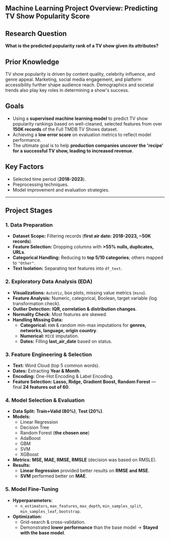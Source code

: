 ## Machine Learning Project Overview: Predicting TV Show Popularity Score  

## Research Question  
**What is the predicted popularity rank of a TV show given its attributes?**  

## Prior Knowledge  
TV show popularity is driven by content quality, celebrity influence, and genre appeal. Marketing, social media engagement, and platform accessibility further shape audience reach. Demographics and societal trends also play key roles in determining a show's success.  

## Goals  
- Using a **supervised machine learning model** to predict TV show popularity rankings based on well-cleaned, selected features from over **150K records** of the 
  Full TMDB TV Shows dataset.  
- Achieving a **low error score** on evaluation metrics to reflect model performance.  
- The ultimate goal is to help **production companies uncover the 'recipe' for a successful TV show, leading to increased revenue**.  

## Key Factors  
- Selected time period (**2018-2023**).  
- Preprocessing techniques.  
- Model improvement and evaluation strategies.  

---

## Project Stages  

### 1. Data Preparation  
- **Dataset Scope:** Filtering records (**first air date: 2018-2023, ~50K records**).  
- **Feature Selection:** Dropping columns with **>55% nulls, duplicates, URLs**.  
- **Categorical Handling:** Reducing to **top 5/10 categories**; others mapped to `"Other"`.  
- **Text Isolation:** Separating text features into `df_text`.  

### 2. Exploratory Data Analysis (EDA)  
- **Visualizations:** `AutoViz`, box plots, missing value metrics (`msno`).  
- **Feature Analysis:** Numeric, categorical, Boolean, target variable (log transformation check).  
- **Outlier Detection:** **IQR, correlation & distribution changes**.  
- **Normality Check:** Most features are skewed.  
- **Handling Missing Data:**  
  - **Categorical:** `KNN` & random min-max imputations for **genres, networks, language, origin country**.  
  - **Numerical:** `MICE` imputation.  
  - **Dates:** Filling **last_air_date** based on status.  

### 3. Feature Engineering & Selection  
- **Text:** Word Cloud (top 5 common words).  
- **Dates:** Extracting **Year & Month**.  
- **Encoding:** One-Hot Encoding & Label Encoding.  
- **Feature Selection:** **Lasso, Ridge, Gradient Boost, Random Forest** — final **24 features out of 60**.  

### 4. Model Selection & Evaluation  
- **Data Split:** **Train+Valid (80%)**, **Test (20%)**.  
- **Models:**  
  - Linear Regression  
  - Decision Tree  
  - Random Forest (**the chosen one**)  
  - AdaBoost  
  - GBM  
  - SVM  
  - XGBoost  
- **Metrics:** **MSE, MAE, RMSE, RMSLE** (decision was based on RMSLE).  
- **Results:**  
  - **Linear Regression** provided better results on **RMSE and MSE**.  
  - **SVM** performed better on **MAE**.  

### 5. Model Fine-Tuning  
- **Hyperparameters:**  
  - `n_estimators`, `max_features`, `max_depth`, `min_samples_split`, `min_samples_leaf`, `bootstrap`.  
- **Optimization:**  
  - Grid-search & cross-validation.  
  - Demonstrated **lower performance** than the base model → **Stayed with the base model**.  

